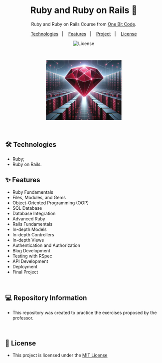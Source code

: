 <h1 align="center"> Ruby and Ruby on Rails 💎 </h1> 

<p align="center">Ruby and Ruby on Rails Course from <a href="https://cursos.onebitcode.com">One Bit Code</a>.

<p align="center">  
  <a href="#-technologies">Technologies</a>&nbsp;&nbsp;&nbsp;|&nbsp;&nbsp;&nbsp;
  <a href="#-features">Features</a>&nbsp;&nbsp;&nbsp;|&nbsp;&nbsp;&nbsp;
  <a href="#-repository-information">Project</a>&nbsp;&nbsp;&nbsp;|&nbsp;&nbsp;&nbsp;
  <a href="#-license">License</a>  

</p>


<p align="center">
  <img alt="License" src="https://img.shields.io/static/v1?label=license&message=MIT&color=c920c9&labelColor=000000">
</p>

<br>

<p align="center">
  <img alt="Imagem do Curso" src=".github/ruby.PNG" width="48%">
</p>

<br>

## 🛠 Technologies

- Ruby;
- Ruby on Rails.



## ✨ Features

- Ruby Fundamentals
- Files, Modules, and Gems
- Object-Oriented Programming (OOP)
- SQL Database
- Database Integration
- Advanced Ruby
- Rails Fundamentals
- In-depth Models
- In-depth Controllers
- In-depth Views
- Authentication and Authorization
- Blog Development
- Testing with RSpec
- API Development
- Deployment
- Final Project

 
<br>

## 💻 Repository Information

- This repository was created to practice the exercises proposed by the professor.

<br>

## 📜 License

* This project is licensed under the [MIT License](https://choosealicense.com/licenses/mit/)





